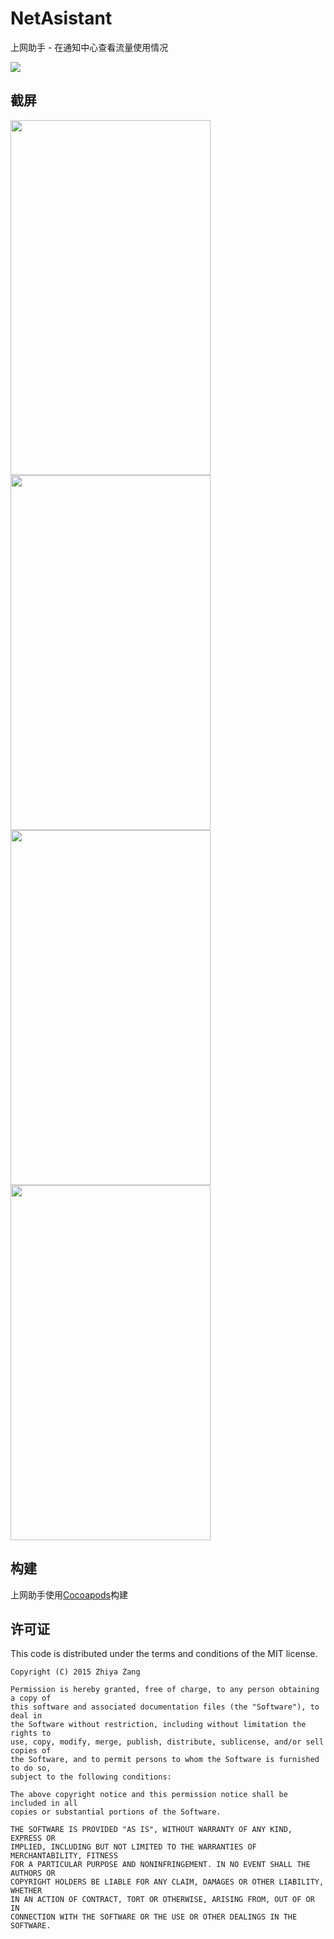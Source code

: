 NetAsistant
===========

上网助手 - 在通知中心查看流量使用情况

<a href="https://itunes.apple.com/cn/app/%E4%B8%8A%E7%BD%91%E5%8A%A9%E6%89%8B/id922017358?mt=8" target="_blank"><img src="https://linkmaker.itunes.apple.com/assets/shared/badges/zh-cht/appstore-lrg.svg" /></a>

## 截屏

<img src="https://s4.mzstatic.com/us/r30/Purple1/v4/51/ca/0f/51ca0fc4-7d79-7c63-c35f-4a326875a62b/pr_source.png?downloadKey=1414654472_6e8171cc2e4d5a3033f25e56d44687c7" width="320px" height="568px" />
<img src="https://s2.mzstatic.com/us/r30/Purple5/v4/c6/c8/12/c6c81208-1995-e63b-0e66-807fb690a8bc/mzl.awncahsh.PNG?downloadKey=1414654472_ba0acbf342816bfbb69afac8ff2e82f3" width="320px" height="568px" />

<img src="https://s3.mzstatic.com/us/r30/Purple3/v4/be/60/44/be60448e-cfa4-2f65-0b26-34e446fb70ec/mzl.fdrsevoy.PNG?downloadKey=1414654472_3b33b4c996b97a3b4ac5d26839c86b7e" width="320px" height="568px" />
<img src="https://s4.mzstatic.com/us/r30/Purple3/v4/a9/09/c6/a909c68a-fd49-b413-1b7e-4f5b58e0027d/mzl.attschuc.PNG?downloadKey=1414654472_35675cdb1eb0d44f1dc90dc452467c64" width="320px" height="568px" />

## 构建

上网助手使用[Cocoapods](https://github.com/CocoaPods/CocoaPods)构建

## 许可证

This code is distributed under the terms and conditions of the MIT license.

```
Copyright (C) 2015 Zhiya Zang

Permission is hereby granted, free of charge, to any person obtaining a copy of
this software and associated documentation files (the "Software"), to deal in
the Software without restriction, including without limitation the rights to
use, copy, modify, merge, publish, distribute, sublicense, and/or sell copies of
the Software, and to permit persons to whom the Software is furnished to do so,
subject to the following conditions:

The above copyright notice and this permission notice shall be included in all
copies or substantial portions of the Software.

THE SOFTWARE IS PROVIDED "AS IS", WITHOUT WARRANTY OF ANY KIND, EXPRESS OR
IMPLIED, INCLUDING BUT NOT LIMITED TO THE WARRANTIES OF MERCHANTABILITY, FITNESS
FOR A PARTICULAR PURPOSE AND NONINFRINGEMENT. IN NO EVENT SHALL THE AUTHORS OR
COPYRIGHT HOLDERS BE LIABLE FOR ANY CLAIM, DAMAGES OR OTHER LIABILITY, WHETHER
IN AN ACTION OF CONTRACT, TORT OR OTHERWISE, ARISING FROM, OUT OF OR IN
CONNECTION WITH THE SOFTWARE OR THE USE OR OTHER DEALINGS IN THE SOFTWARE.
```

